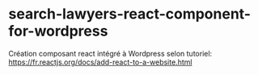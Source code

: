 # search-lawyers-react-component-for-wordpress
 Création composant react intégré à Wordpress selon tutoriel: https://fr.reactjs.org/docs/add-react-to-a-website.html
